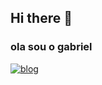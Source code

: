 ## Hi there 👋

### ola sou o gabriel

[![blog](	https://img.shields.io/badge/Instagram-E4405F?style=for-the-badge&logo=instagram&logoColor=white/)](https://www.youtube.com/watch?v=cRoBt6AZgjc)
